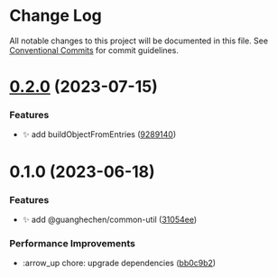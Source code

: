 # Change Log

All notable changes to this project will be documented in this file.
See [Conventional Commits](https://conventionalcommits.org) for commit guidelines.

# [0.2.0](https://github.com/guanghechen/react-kit/compare/@guanghechen/common-util@0.1.0...@guanghechen/common-util@0.2.0) (2023-07-15)


### Features

* ✨ add buildObjectFromEntries ([9289140](https://github.com/guanghechen/react-kit/commit/928914029a07e797067db975c402061125ccbc81))





# 0.1.0 (2023-06-18)


### Features

* ✨ add @guanghechen/common-util ([31054ee](https://github.com/guanghechen/react-kit/commit/31054ee9c2077e67c285b5e5bb5562a150f50a39))


### Performance Improvements

* :arrow_up  chore: upgrade dependencies ([bb0c9b2](https://github.com/guanghechen/react-kit/commit/bb0c9b2c439db2406520e1d340ff5ea7a5a6c187))
